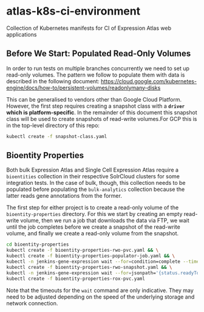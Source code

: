 # atlas-k8s-ci-environment
Collection of Kubernetes manifests for CI of Expression Atlas web applications


## Before We Start: Populated Read-Only Volumes
In order to run tests on multiple branches concurrently we need to set up read-only volumes. The pattern we follow to
populate them with data is described in the following document:
https://cloud.google.com/kubernetes-engine/docs/how-to/persistent-volumes/readonlymany-disks

This can be generalised to vendors other than Google Cloud Platform. However, the first step requires creating a
snapshot class with a **`driver` which is platform-specific**. In the remainder of this document this snapshot class 
will be used to create snapshots of read-write volumes.For GCP this is in the top-level directory of this repo:
```bash
kubectl create -f snapshot-class.yaml
```


## Bioentity Properties
Both bulk Expression Atlas and Single Cell Expression Atlas require a `bioentities` collection in their respective
SolrCloud clusters for some integration tests. In the case of bulk, though, this collection needs to be populated
before populating the `bulk-analytics` collection because the latter reads gene annotations from the former.

The first step for either project is to create a read-only volume of the `bioentity-properties` directory. For this we
start by creating an empty read-write volume, then we run a job that downloads the data via FTP, we wait until the job
completes before we create a snapshot of the read-write volume, and finally we create a read-only volume from the
snapshot.
```bash
cd bioentity-properties
kubectl create -f bioentity-properties-rwo-pvc.yaml && \
kubectl create -f bioentity-properties-populator-job.yaml && \
kubectl -n jenkins-gene-expression wait --for=condition=complete --timeout=1h job bioentity-properties-populator && \
kubectl create -f bioentity-properties-rwo-snapshot.yaml && \
kubectl -n jenkins-gene-expression wait --for=jsonpath='{status.readyToUse}'=true --timeout=15m volumesnapshot bioentity-properties-rwo-snapshot && \
kubectl create -f bioentity-properties-rox-pvc.yaml
```

Note that the timeouts for the `wait` command are only indicative. They may need to be adjusted depending on the speed 
of the underlying storage and network connection.
